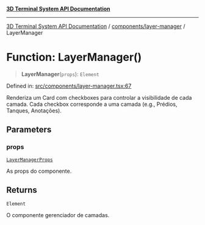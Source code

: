 [**3D Terminal System API Documentation**](../../../README.md)

***

[3D Terminal System API Documentation](../../../README.md) / [components/layer-manager](../README.md) / LayerManager

# Function: LayerManager()

> **LayerManager**(`props`): `Element`

Defined in: [src/components/layer-manager.tsx:67](https://github.com/Dicommunitas/ThreeJS_Terminal_3D/blob/824631c882bd29351bc730ad23d22c22cce24127/src/components/layer-manager.tsx#L67)

Renderiza um Card com checkboxes para controlar a visibilidade de cada camada.
Cada checkbox corresponde a uma camada (e.g., Prédios, Tanques, Anotações).

## Parameters

### props

[`LayerManagerProps`](../interfaces/LayerManagerProps.md)

As props do componente.

## Returns

`Element`

O componente gerenciador de camadas.
